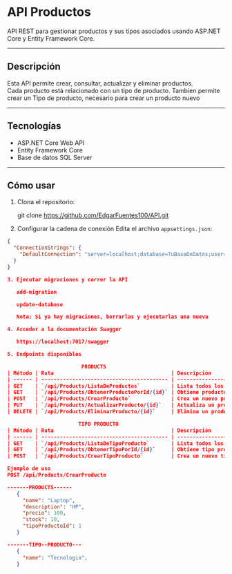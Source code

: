 # API Productos

API REST para gestionar productos y sus tipos asociados usando ASP.NET Core y Entity Framework Core.

---

## Descripción

Esta API permite crear, consultar, actualizar y eliminar productos.  
Cada producto está relacionado con un tipo de producto.
Tambien permite crear un Tipo de producto, necesario para crear un producto nuevo

---

## Tecnologías

- ASP.NET Core Web API  
- Entity Framework Core  
- Base de datos SQL Server

---

## Cómo usar

1. Clona el repositorio:

   git clone https://github.com/EdgarFuentes100/API.git


2. Configurar la cadena de conexión
Edita el archivo `appsettings.json`:

```json
{
  "ConnectionStrings": {
    "DefaultConnection": "server=localhost;database=TuBaseDeDatos;user=root;password=TuPassword;"
  }
}

3. Ejecutar migraciones y correr la API

   add-migration

   update-database

   Nota: Si ya hay migraciones, borrarlas y ejecutarlas una nueva

4. Acceder a la documentación Swagger

   https://localhost:7017/swagger

5. Endpoints disponibles

                        PRODUCTS
| Método | Ruta                                      | Descripción                     |
| ------ | ----------------------------------------- | ------------------------------- |
| GET    | `/api/Products/ListaDeProductos`          | Lista todos los productos       |
| GET    | `/api/Products/ObtenerProductoPorId/{id}` | Obtiene producto por ID         |
| POST   | `/api/Products/CrearProducto`             | Crea un nuevo producto          |
| PUT    | `/api/Products/ActualizarProducto/{id}`   | Actualiza un producto existente |
| DELETE | `/api/Products/EliminarProducto/{id}`     | Elimina un producto por ID      |

                       TIPO PRODUCTO
| Método | Ruta                                      | Descripción                     |
| ------ | ----------------------------------------- | ------------------------------- |
| GET    | `/api/Products/ListaDeTipoProducto`       | Lista todos los tipo productos  |
| GET    | `/api/Products/ObtenerTipoPorId/{id}`     | Obtiene tipo producto por ID    |
| POST   | `/api/Products/CrearTipoProducto`         | Crea un nuevo tipo producto     |

Ejemplo de uso
POST /api/Products/CrearProducto

-------PRODUCTS------
   {
     "name": "Laptop",
     "description": "HP",
     "precio": 100,
     "stock": 10,
     "tipoProductoId": 1
   }

-------TIPO--PRODUCTO---
   {
     "name": "Tecnologia",
   }
